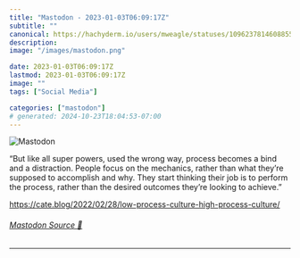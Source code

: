 ```yaml
---
title: "Mastodon - 2023-01-03T06:09:17Z"
subtitle: ""
canonical: https://hachyderm.io/users/mweagle/statuses/109623781460885570
description:
image: "/images/mastodon.png"

date: 2023-01-03T06:09:17Z
lastmod: 2023-01-03T06:09:17Z
image: ""
tags: ["Social Media"]

categories: ["mastodon"]
# generated: 2024-10-23T18:04:53-07:00
---
```

![Mastodon](/images/mastodon.png)

<p>“But like all super powers, used the wrong way, process becomes a bind and a distraction. People focus on the mechanics, rather than what they’re supposed to accomplish and why. They start thinking their job is to perform the process, rather than the desired outcomes they’re looking to achieve.”</p><p><a href="https://cate.blog/2022/02/28/low-process-culture-high-process-culture/" target="_blank" rel="nofollow noopener noreferrer" translate="no"><span class="invisible">https://</span><span class="ellipsis">cate.blog/2022/02/28/low-proce</span><span class="invisible">ss-culture-high-process-culture/</span></a></p>


###### [Mastodon Source 🐘](https://hachyderm.io/@mweagle/109623781460885570)

___
